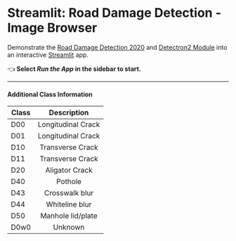 # Streamlit: Road Damage Detection - Image Browser

Demonstrate the [Road Damage Detection 2020](https://rdd2020.sekilab.global/data/) and [Detectron2 Module](https://github.com/vishwakarmarhl/detectron2) into an interactive [Streamlit](https://streamlit.io) app.


👈 **Select _Run the App_ in the sidebar to start.**


------

#### Additional Class Information

| Class |     Description     |
|-------|:-------------------:|
| D00   | Longitudinal Crack  |
| D01   | Longitudinal Crack  |
| D10   | Transverse Crack    |
| D11   | Transverse Crack    |
| D20   | Aligator Crack      |
| D40   | Pothole             |
| D43   | Crosswalk blur      |
| D44   | Whiteline blur      |
| D50   | Manhole lid/plate   |
| D0w0  | Unknown             |



